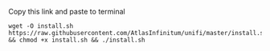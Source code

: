 
Copy this link and paste to terminal

    wget -O install.sh https://raw.githubusercontent.com/AtlasInfinitum/unifi/master/install.sh && chmod +x install.sh && ./install.sh
